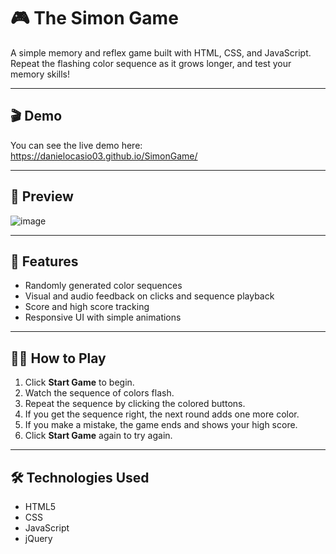 # 🎮 The Simon Game

A simple memory and reflex game built with HTML, CSS, and JavaScript. Repeat the flashing color sequence as it grows longer, and test your memory skills!

---

## 🎬 Demo

You can see the live demo here: https://danielocasio03.github.io/SimonGame/ <!-- Replace with your actual URL -->

---

## 👀 Preview

![image](https://github.com/user-attachments/assets/91f82ebd-e1c0-403a-9c3f-a29f37918842)

---

## 🚀 Features

- Randomly generated color sequences  
- Visual and audio feedback on clicks and sequence playback  
- Score and high score tracking  
- Responsive UI with simple animations  

---

## 👨‍🏫 How to Play 

1. Click **Start Game** to begin.  
2. Watch the sequence of colors flash.  
3. Repeat the sequence by clicking the colored buttons.  
4. If you get the sequence right, the next round adds one more color.  
5. If you make a mistake, the game ends and shows your high score.  
6. Click **Start Game** again to try again.  

---

## 🛠️ Technologies Used

- HTML5  
- CSS
- JavaScript 
- jQuery  
